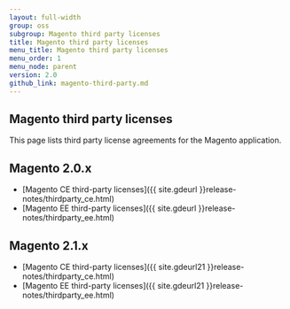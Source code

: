 ```yaml
---
layout: full-width
group: oss
subgroup: Magento third party licenses
title: Magento third party licenses
menu_title: Magento third party licenses
menu_order: 1
menu_node: parent
version: 2.0
github_link: magento-third-party.md
---
```


## Magento third party licenses
This page lists third party license agreements for the Magento application.

## Magento 2.0.x
*	[Magento CE third-party licenses]({{ site.gdeurl }}release-notes/thirdparty_ce.html)
*	[Magento EE third-party licenses]({{ site.gdeurl }}release-notes/thirdparty_ee.html)

## Magento 2.1.x
*	[Magento CE third-party licenses]({{ site.gdeurl21 }}release-notes/thirdparty_ce.html)
*	[Magento EE third-party licenses]({{ site.gdeurl21 }}release-notes/thirdparty_ee.html)

